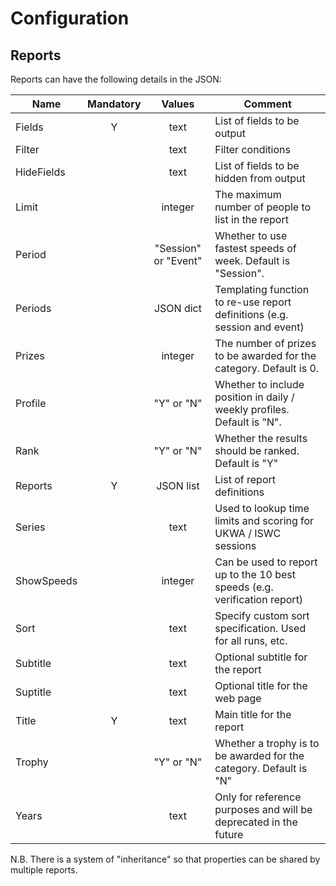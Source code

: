 # Configuration

## Reports

Reports can have the following details in the JSON:

| Name       | Mandatory |   Values   | Comment                                                      |
| ---------- | :-------: | :--------: | ------------------------------------------------------------ |
| Fields     |     Y     |    text    | List of fields to be output                                  |
| Filter     |           |    text    | Filter conditions                                            |
| HideFields |           |    text    | List of fields to be hidden from output                                  |
| Limit      |           |  integer   | The maximum number of people to list in the report           |
| Period     |  |   "Session" or "Event"   | Whether to use fastest speeds of week. Default is "Session". |
| Periods     |          |   JSON dict   | Templating function to re-use report definitions (e.g. session and event) |
| Prizes     |          | integer | The number of prizes to be awarded for the category. Default is 0. |
| Profile     |          | "Y" or "N" | Whether to include position in daily / weekly profiles. Default is "N". |
| Rank       |           | "Y" or "N" | Whether the results should be ranked. Default is "Y"         |
| Reports   | Y |   JSON list   | List of report definitions |
| Series     |           |    text    | Used to lookup time limits and scoring for UKWA / ISWC sessions |
| ShowSpeeds |           |  integer   | Can be used to report up to the 10 best speeds (e.g. verification report) |
| Sort       |           |    text    | Specify custom sort specification. Used for all runs, etc. |
| Subtitle   |           |    text    | Optional subtitle for the report                             |
| Suptitle   |           |    text    | Optional title for the web page                         |
| Title      |     Y     |    text    | Main title for the report                                    |
| Trophy     |           | "Y" or "N" | Whether a trophy is to be awarded for the category. Default is "N" |
| Years      |           |    text    | Only for reference purposes and will be deprecated in the future |

N.B. There is a system of "inheritance" so that properties can be shared by multiple reports.